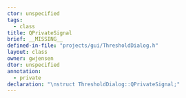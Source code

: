 ```yaml
---
ctor: unspecified
tags:
  - class
title: QPrivateSignal
brief: __MISSING__
defined-in-file: "projects/gui/ThresholdDialog.h"
layout: class
owner: gwjensen
dtor: unspecified
annotation:
  - private
declaration: "\nstruct ThresholdDialog::QPrivateSignal;"
---
```


